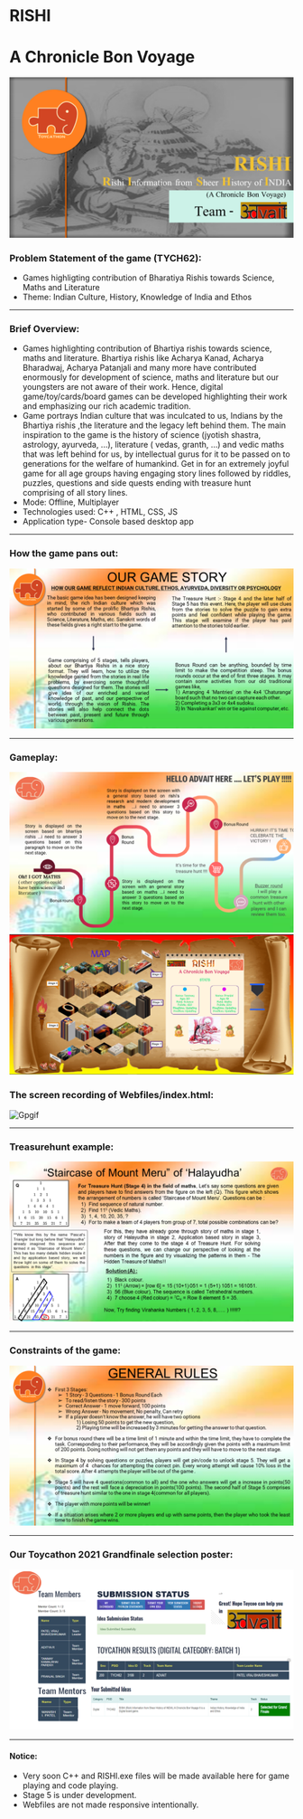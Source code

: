 # RISHI

# A Chronicle Bon Voyage

![Slide1](https://github.com/vrajpatel001/RISHI/blob/master/Resreadme/Slide1.PNG?raw=true)

### Problem Statement of the game (TYCH62):
- Games highligting contribution of Bharatiya Rishis towards Science, Maths and Literature
- Theme: Indian Culture, History, Knowledge of India and Ethos

---

### Brief Overview:
- Games highlighting contribution of Bhartiya rishis towards science, maths and literature. Bhartiya rishis like
Acharya Kanad, Acharya Bharadwaj, Acharya Patanjali and many more have contributed enormously for
development of science, maths and literature but our youngsters are not aware of their work. Hence, digital
game/toy/cards/board games can be developed highlighting their work and emphasizing our rich academic
tradition.
- Game portrays Indian culture that was inculcated to us, Indians by the Bhartiya rishis ,the literature and the
legacy left behind them. The main inspiration to the game is the history of science (jyotish shastra, astrology,
ayurveda, ...), literature ( vedas, granth, …) and vedic maths that was left behind for us, by intellectual gurus
for it to be passed on to generations for the welfare of humankind. Get in for an extremely joyful game for all
age groups having engaging story lines followed by riddles, puzzles, questions and side quests ending with
treasure hunt comprising of all story lines.
- Mode: Offline, Multiplayer
- Technologies used: C++ , HTML, CSS, JS
- Application type- Console based desktop app 

---
### How the game pans out:
![Slide4](https://github.com/vrajpatel001/RISHI/blob/master/Resreadme/Slide4.PNG?raw=true)

---
### Gameplay:
![Slide5](https://github.com/vrajpatel001/RISHI/blob/master/Resreadme/Slide5.PNG?raw=true)
![Gppng](https://github.com/vrajpatel001/RISHI/blob/master/Resreadme/Gameplay.png?raw=true)
### The screen recording of Webfiles/index.html:
![Gpgif](https://github.com/vrajpatel001/RISHI/blob/master/Resreadme/Gameplay.gif?raw=true)

---
### Treasurehunt example:
![Slide6](https://github.com/vrajpatel001/RISHI/blob/master/Resreadme/Slide6.PNG?raw=true)

---
### Constraints of the game:
![Slide7](https://github.com/vrajpatel001/RISHI/blob/master/Resreadme/Slide7.PNG?raw=true)

---
### Our Toycathon 2021 Grandfinale selection poster:
![advait](https://github.com/vrajpatel001/RISHI/raw/master/Resreadme/ADVAIT.png)

---
#### Notice: 
- Very soon C++ and RISHI.exe files will be made available here for game playing and code playing.
- Stage 5 is under development.
- Webfiles are not made responsive intentionally.
